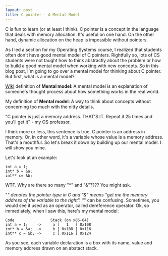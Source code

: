 ```yaml
---
layout: post
title: C pointer - A Mental Model
---
```


C is fun to learn (or at least I think). C pointer is a concept in the language that deals with memory allocation. It's useful on one hand. On the other hand, dynamic allocation on the heap is impossible without pointers.

As I led a section for my Operating Systems course, I realized that students often don't have good mental model of C pointers. Rightfully so, lots of CS students were not taught how to think abstractly about the problem or how to build a good mental model when working with new concepts. So in this blog post, I'm going to go over a mental model for thinking about C pointer. But first, what is a mental model?

[Wiki](https://en.wikipedia.org/wiki/Mental_model) definition of **Mental model**: A mental model is an explanation of someone's thought process about how something works in the real world. 

My definition of **Mental model**: A way to think about concepts without concerning too much with the nitty details.

"C pointer is just a memory address. THAT'S IT. Repeat it 25 times and you'll get it" - my OS professor.

I think more or less, this sentence is true. C pointer is an address in memory. Or, in other word, it's a variable whose value is a memory address. That's a mouthful. So let's break it down by building up our mental model. I will show you mine.

Let's look at an example:

```
int a = 1;
int* b = &a;
int** c= &b;
```

WTF. Why are there so many "*" and "&"???? You might ask.

"*" denotes the pointer type in C and "&" means "get me the memory address of the variable to the right". "*" can be confusing. Sometimes, you would see it used as an operator, called dereference operator. Ok, so immediately, when I saw this, here's my mental model:

```
Code                Stack (on x86-64)
int a = 1;    ->     a [   1   ] 0x108
int* b = &a;  ->     b [ 0x108 ] 0x116
int** c = &b; ->     c [ 0x116 ] 0x124
```

As you see, each variable declaration is a box with its name, value and memory address drawn on an abstact stack.
